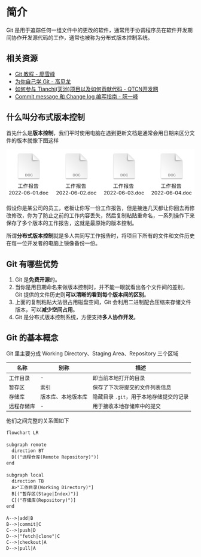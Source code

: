 # 简介

Git 是用于追踪任何一组文件中的更改的软件，通常用于协调程序员在软件开发期间协作开发源代码的工作，通常也被称为分布式版本控制系统。

## 相关资源

- [Git 教程 - 廖雪峰](https://www.liaoxuefeng.com/wiki/896043488029600)
- [为你自己学 Git - 高见龙](https://gitbook.tw/)
- [如何参与 Tianchi(天池)项目以及如何贡献代码 - QTCN开发网](http://www.qtcn.org/bbs/simple/?t53628.html)
- [Commit message 和 Change log 编写指南 - 阮一峰](http://www.ruanyifeng.com/blog/2016/01/commit_message_change_log.html)

## 什么叫分布式版本控制

首先什么是**版本控制**，我们平时使用电脑在遇到更新文档是通常会用日期来区分文件的版本就像下图这样

![work-report](../../../assets/tools/git/README/work-report.png)

假设你是某公司的员工，老板让你写一份工作报告，但是接连几天都让你回去再修改修改，你为了防止之前的工作内容丢失，然后复制粘贴重命名，一系列操作下来保存了多个版本的工作报告，这就是最原始的版本控制。

所谓**分布式版本控制**就是多人共同写工作报告时，将项目下所有的文件和文件历史在每一位开发者的电脑上镜像备份一份。

## Git 有哪些优势

1. Git 是**免费开源**的。
2. 当你是用日期命名来做版本控制时，并不能一眼就看出各个文件间的差别，Git 提供的文件历史则**可以清晰的看到每个版本间的区别**。
3. 上面的复制粘贴大法很占用磁盘空间，Git 会利用二进制配合压缩来存储文件版本，可以**减少空间占用**。
4. Git 是分布式版本控制系统，方便支持**多人协作开发**。

## Git 的基本概念

Git 里主要分成 Working Directory、Staging Area、Repository 三个区域

| 名称       | 别称               | 描述                                    |
| ---------- | ------------------ | --------------------------------------- |
| 工作目录   | -                  | 即当前本地打开的目录                    |
| 暂存区     | 索引               | 保存了下次将提交的文件列表信息          |
| 存储库     | 版本库、本地版本库 | 隐藏目录 `.git`，用于本地存储提交的记录 |
| 远程存储库 | -                  | 用于接收本地存储库中的提交              |

他们之间完整的关系图如下

```mermaid
flowchart LR

subgraph remote
  direction BT
  D[("远程仓库(Remote Repository)")]
end

subgraph local
  direction TB
  A>"工作目录(Working Directory)"]
  B[("暂存区(Stage|Index)")]
  C[("存储库(Repository)")]
end

A-->|add|B
B-->|commit|C
C-->|push|D
D-->|"fetch|clone"|C
C-->|checkout|A
D-->|pull|A
```

<!-- 删除远程分支之后记得执行下面的命令，同步分支状态。

```shell
git fetch -p
``` -->
